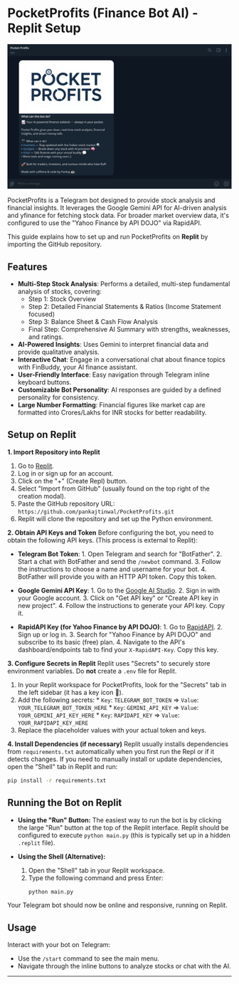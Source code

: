 # PocketProfits (Finance Bot AI) - Replit Setup

![Pocket-Profits Screenshot](PocketProfits.png)


PocketProfits is a Telegram bot designed to provide stock analysis and financial insights. It leverages the Google Gemini API for AI-driven analysis and yfinance for fetching stock data. For broader market overview data, it's configured to use the "Yahoo Finance by API DOJO" via RapidAPI.

This guide explains how to set up and run PocketProfits on **Replit** by importing the GitHub repository.

## Features

*   **Multi-Step Stock Analysis**: Performs a detailed, multi-step fundamental analysis of stocks, covering:
    *   Step 1: Stock Overview
    *   Step 2: Detailed Financial Statements & Ratios (Income Statement focused)
    *   Step 3: Balance Sheet & Cash Flow Analysis
    *   Final Step: Comprehensive AI Summary with strengths, weaknesses, and ratings.
*   **AI-Powered Insights**: Uses Gemini to interpret financial data and provide qualitative analysis.
*   **Interactive Chat**: Engage in a conversational chat about finance topics with FinBuddy, your AI finance assistant.
*   **User-Friendly Interface**: Easy navigation through Telegram inline keyboard buttons.
*   **Customizable Bot Personality**: AI responses are guided by a defined personality for consistency.
*   **Large Number Formatting**: Financial figures like market cap are formatted into Crores/Lakhs for INR stocks for better readability.

## Setup on Replit

**1. Import Repository into Replit**
   1.  Go to [Replit](https://replit.com/).
   2.  Log in or sign up for an account.
   3.  Click on the "+" (Create Repl) button.
   4.  Select "Import from GitHub" (usually found on the top right of the creation modal).
   5.  Paste the GitHub repository URL: `https://github.com/pankajtinwal/PocketProfits.git`
   6.  Replit will clone the repository and set up the Python environment.

**2. Obtain API Keys and Token**
   Before configuring the bot, you need to obtain the following API keys. (This process is external to Replit):

   *   **Telegram Bot Token**:
      1.  Open Telegram and search for "BotFather".
      2.  Start a chat with BotFather and send the `/newbot` command.
      3.  Follow the instructions to choose a name and username for your bot.
      4.  BotFather will provide you with an HTTP API token. Copy this token.

   *   **Google Gemini API Key**:
      1.  Go to the [Google AI Studio](https://aistudio.google.com/app/apikey).
      2.  Sign in with your Google account.
      3.  Click on "Get API key" or "Create API key in new project".
      4.  Follow the instructions to generate your API key. Copy it.

   *   **RapidAPI Key (for Yahoo Finance by API DOJO)**:
      1.  Go to [RapidAPI](https://rapidapi.com/).
      2.  Sign up or log in.
      3.  Search for "Yahoo Finance by API DOJO" and subscribe to its basic (free) plan.
      4.  Navigate to the API's dashboard/endpoints tab to find your `X-RapidAPI-Key`. Copy this key.

**3. Configure Secrets in Replit**
   Replit uses "Secrets" to securely store environment variables. Do **not** create a `.env` file for Replit.
   1.  In your Replit workspace for PocketProfits, look for the "Secrets" tab in the left sidebar (it has a key icon 🔑).
   2.  Add the following secrets:
      *   `Key`: `TELEGRAM_BOT_TOKEN`  =>  `Value`: `YOUR_TELEGRAM_BOT_TOKEN_HERE`
      *   `Key`: `GEMINI_API_KEY`      =>  `Value`: `YOUR_GEMINI_API_KEY_HERE`
      *   `Key`: `RAPIDAPI_KEY`        =>  `Value`: `YOUR_RAPIDAPI_KEY_HERE`
   3.  Replace the placeholder values with your actual token and keys.

**4. Install Dependencies (if necessary)**
   Replit usually installs dependencies from `requirements.txt` automatically when you first run the Repl or if it detects changes.
   If you need to manually install or update dependencies, open the "Shell" tab in Replit and run:
   ```bash
   pip install -r requirements.txt
   ```

## Running the Bot on Replit

*   **Using the "Run" Button:**
    The easiest way to run the bot is by clicking the large "Run" button at the top of the Replit interface. Replit should be configured to execute `python main.py` (this is typically set up in a hidden `.replit` file).

*   **Using the Shell (Alternative):**
    1.  Open the "Shell" tab in your Replit workspace.
    2.  Type the following command and press Enter:
        ```bash
        python main.py
        ```

   Your Telegram bot should now be online and responsive, running on Replit.

## Usage

   Interact with your bot on Telegram:
   *   Use the `/start` command to see the main menu.
   *   Navigate through the inline buttons to analyze stocks or chat with the AI.

---
